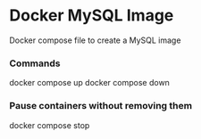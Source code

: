 # Docker MySQL Image
Docker compose file to create a MySQL image

### Commands
docker compose up
docker compose down

### Pause containers without removing them
docker compose stop
